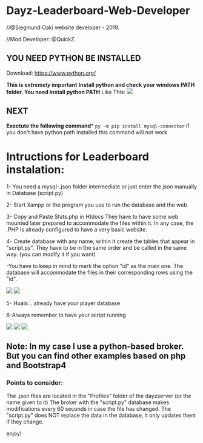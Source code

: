 # Dayz-Leaderboard-Web-Developer

//@Siegmund Oaki website developer - 2019.

//Mod Developer: @QuickZ.



## YOU NEED PYTHON BE INSTALLED
Download: https://www.python.org/

**This is _extremely_ important**
**Install python and check your windows PATH folder. You need install python PATH**
Like This:
<img src="https://i.imgur.com/qVqc34E.png" />

## NEXT
**Exectute the following command*** 
```py -m pip install mysql-connector``` 
if you don't have python path installed this command will not work



# Intructions for Leaderboard instalation:

1- You need a mysql-.json folder intermediate or just enter the json manually in Database (script.py)

2- Start Xampp or the program you use to run the database and the web

3- Copy and Paste Stats.php in Htdocs
They have to have some web mounted later prepared to accommodate the files within it. In any case, the .PHP is already configured to have a very basic website.

4- Create database with any name, within it create the tables that appear in "script.py". They have to be in the same order and be called in the same way. (you can modify it if you want)

  -You have to keep in mind to mark the option "id" as the main one. The database will accommodate the files in their corresponding rows     using the "id".

<img src="https://i.imgur.com/7o14JSC.png" />

<img src="https://i.imgur.com/cHrolv6.png" />

5- Huala... already have your player database

6-Always remember to have your script running

<img src="https://i.imgur.com/tI0iXNe.png" />

<img src="https://i.imgur.com/hRALXLJ.png" />

<img src="https://i.imgur.com/BoI3TOL.png" />

## Note: In my case I use a python-based broker. But you can find other examples based on php and Bootstrap4


### Points to consider:

The .json files are located in the "Profiles" folder of the dayzserver (or the name given to it)
The broker with the "script.py" database makes modifications every 60 seconds in case the file has changed.
The "script.py" does NOT replace the data in the database, it only updates them if they change.

enjoy!
